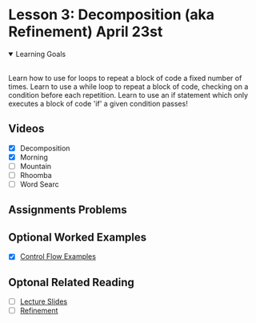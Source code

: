 # Lesson 3: Decomposition (aka Refinement) April 23st

<details open>
<summary>Learning Goals</summary>
<br />

Learn how to use for loops to repeat a block of code a fixed number of times. Learn to use a while loop to repeat a block of code, checking on a condition before each repetition. Learn to use an if statement which only executes a block of code 'if' a given condition passes!
</details>

 ## Videos

- [x] Decomposition
- [x] Morning
- [ ] Mountain
- [ ] Rhoomba
- [ ] Word Searc

## Assignments Problems

## Optional Worked Examples

- [x] [Control Flow Examples](https://edstem.org/us/courses/10000/lessons/12449/slides/60969)


 ## Optonal Related Reading

- [ ] [Lecture Slides](https://codeinplace2020.github.io/faqs/3-Decomposition.pdf)
- [ ] [Refinement](https://compedu.stanford.edu/karel-reader/docs/python/en/chapter8.html)